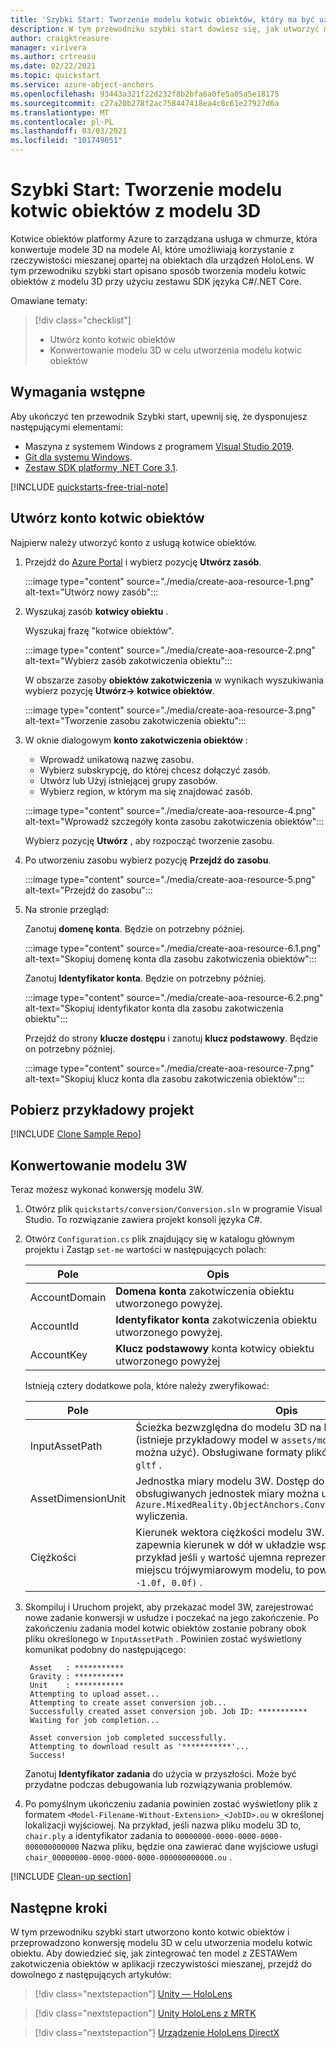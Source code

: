 ```yaml
---
title: 'Szybki Start: Tworzenie modelu kotwic obiektów, który ma być używany w aplikacji'
description: W tym przewodniku szybki start dowiesz się, jak utworzyć model kotwic obiektów z modelu 3W.
author: craigktreasure
manager: virivera
ms.author: crtreasu
ms.date: 02/22/2021
ms.topic: quickstart
ms.service: azure-object-anchors
ms.openlocfilehash: 93443a321f22d232f8b2bfa6a0fe5a05a5e18175
ms.sourcegitcommit: c27a20b278f2ac758447418ea4c8c61e27927d6a
ms.translationtype: MT
ms.contentlocale: pl-PL
ms.lasthandoff: 03/03/2021
ms.locfileid: "101749051"
---
```

# <a name="quickstart-create-an-object-anchors-model-from-a-3d-model"></a>Szybki Start: Tworzenie modelu kotwic obiektów z modelu 3D

Kotwice obiektów platformy Azure to zarządzana usługa w chmurze, która konwertuje modele 3D na modele AI, które umożliwiają korzystanie z rzeczywistości mieszanej opartej na obiektach dla urządzeń HoloLens. W tym przewodniku szybki start opisano sposób tworzenia modelu kotwic obiektów z modelu 3D przy użyciu zestawu SDK języka C#/.NET Core.

Omawiane tematy:

> [!div class="checklist"]
> * Utwórz konto kotwic obiektów
> * Konwertowanie modelu 3D w celu utworzenia modelu kotwic obiektów

## <a name="prerequisites"></a>Wymagania wstępne

Aby ukończyć ten przewodnik Szybki start, upewnij się, że dysponujesz następującymi elementami:

* Maszyna z systemem Windows z programem <a href="https://www.visualstudio.com/downloads/" target="_blank">Visual Studio 2019</a>.
* <a href="https://git-scm.com" target="_blank">Git dla systemu Windows</a>.
* <a href="https://dotnet.microsoft.com/download/dotnet-core/3.1">Zestaw SDK platformy .NET Core 3,1</a>.

[!INCLUDE [quickstarts-free-trial-note](../../../includes/quickstarts-free-trial-note.md)]

## <a name="create-an-object-anchors-account"></a>Utwórz konto kotwic obiektów

Najpierw należy utworzyć konto z usługą kotwice obiektów.

1. Przejdź do [Azure Portal](https://portal.azure.com/) i wybierz pozycję **Utwórz zasób**.

   :::image type="content" source="./media/create-aoa-resource-1.png" alt-text="Utwórz nowy zasób":::

2. Wyszukaj zasób **kotwicy obiektu** .

   Wyszukaj frazę "kotwice obiektów".

   :::image type="content" source="./media/create-aoa-resource-2.png" alt-text="Wybierz zasób zakotwiczenia obiektu":::

   W obszarze zasoby **obiektów zakotwiczenia** w wynikach wyszukiwania wybierz pozycję **Utwórz-> kotwice obiektów**.

   :::image type="content" source="./media/create-aoa-resource-3.png" alt-text="Tworzenie zasobu zakotwiczenia obiektu":::

3. W oknie dialogowym **konto zakotwiczenia obiektów** :
    * Wprowadź unikatową nazwę zasobu.
    * Wybierz subskrypcję, do której chcesz dołączyć zasób.
    * Utwórz lub Użyj istniejącej grupy zasobów.
    * Wybierz region, w którym ma się znajdować zasób.

    :::image type="content" source="./media/create-aoa-resource-4.png" alt-text="Wprowadź szczegóły konta zasobu zakotwiczenia obiektów":::

    Wybierz pozycję **Utwórz** , aby rozpocząć tworzenie zasobu.

4. Po utworzeniu zasobu wybierz pozycję **Przejdź do zasobu**.

   :::image type="content" source="./media/create-aoa-resource-5.png" alt-text="Przejdź do zasobu":::

5. Na stronie przegląd:

   Zanotuj **domenę konta**. Będzie on potrzebny później.

   :::image type="content" source="./media/create-aoa-resource-6.1.png" alt-text="Skopiuj domenę konta dla zasobu zakotwiczenia obiektów":::

   Zanotuj **Identyfikator konta**. Będzie on potrzebny później.

   :::image type="content" source="./media/create-aoa-resource-6.2.png" alt-text="Skopiuj identyfikator konta dla zasobu zakotwiczenia obiektu":::

   Przejdź do strony **klucze dostępu** i zanotuj **klucz podstawowy**. Będzie on potrzebny później.

   :::image type="content" source="./media/create-aoa-resource-7.png" alt-text="Skopiuj klucz konta dla zasobu zakotwiczenia obiektów":::

## <a name="get-the-sample-project"></a>Pobierz przykładowy projekt

[!INCLUDE [Clone Sample Repo](../../../includes/object-anchors-clone-sample-repository.md)]

## <a name="convert-a-3d-model"></a>Konwertowanie modelu 3W

Teraz możesz wykonać konwersję modelu 3W.

1. Otwórz plik `quickstarts/conversion/Conversion.sln` w programie Visual Studio. To rozwiązanie zawiera projekt konsoli języka C#.

2. Otwórz `Configuration.cs` plik znajdujący się w katalogu głównym projektu i Zastąp `set-me` wartości w następujących polach:

   | Pole         | Opis                                                         |
   |---------------|---------------------------------------------------------------------|
   | AccountDomain | **Domena konta** zakotwiczenia obiektu utworzonego powyżej. |
   | AccountId     | **Identyfikator konta** zakotwiczenia obiektu utworzonego powyżej.     |
   | AccountKey    | **Klucz podstawowy** konta kotwicy obiektu utworzonego powyżej     |

   Istnieją cztery dodatkowe pola, które należy zweryfikować:

    | Pole                    | Opis                       |
    | ---                      | ---                               |
    | InputAssetPath           | Ścieżka bezwzględna do modelu 3D na komputerze lokalnym (istnieje przykładowy model w `assets/models` folderze, którego można użyć). Obsługiwane formaty plików to `fbx` ,,, `ply` `obj` `glb` i `gltf` . |
    | AssetDimensionUnit       | Jednostka miary modelu 3W. Dostęp do wszystkich obsługiwanych jednostek miary można uzyskać przy użyciu `Azure.MixedReality.ObjectAnchors.Conversion.AssetLengthUnit` wyliczenia. |
    | Ciężkości                  | Kierunek wektora ciężkości modelu 3W. Ten wektor 3W zapewnia kierunek w dół w układzie współrzędnych modelu. Na przykład jeśli `y` wartość ujemna reprezentuje kierunek w dół w miejscu trójwymiarowym modelu, to powinna być `Vector3(0.0f, -1.0f, 0.0f)` . |

3. Skompiluj i Uruchom projekt, aby przekazać model 3W, zarejestrować nowe zadanie konwersji w usłudze i poczekać na jego zakończenie. Po zakończeniu zadania model kotwic obiektów zostanie pobrany obok pliku określonego w `InputAssetPath` . Powinien zostać wyświetlony komunikat podobny do następującego:

   ```shell
    Asset   : ***********
    Gravity : ***********
    Unit    : ***********
    Attempting to upload asset...
    Attempting to create asset conversion job...
    Successfully created asset conversion job. Job ID: ***********
    Waiting for job completion...

    Asset conversion job completed successfully.
    Attempting to download result as '***********'...
    Success!
   ```

   Zanotuj **Identyfikator zadania** do użycia w przyszłości. Może być przydatne podczas debugowania lub rozwiązywania problemów.

4. Po pomyślnym ukończeniu zadania powinien zostać wyświetlony plik z formatem `<Model-Filename-Without-Extension>_<JobID>.ou` w określonej lokalizacji wyjściowej. Na przykład, jeśli nazwa pliku modelu 3D to, `chair.ply` a identyfikator zadania to `00000000-0000-0000-0000-000000000000` Nazwa pliku, będzie ona zawierać dane wyjściowe usługi `chair_00000000-0000-0000-0000-000000000000.ou` .

[!INCLUDE [Clean-up section](../../../includes/clean-up-section-portal.md)]

## <a name="next-steps"></a>Następne kroki

W tym przewodniku szybki start utworzono konto kotwic obiektów i przeprowadzono konwersję modelu 3D w celu utworzenia modelu kotwic obiektu. Aby dowiedzieć się, jak zintegrować ten model z ZESTAWem zakotwiczenia obiektów w aplikacji rzeczywistości mieszanej, przejdź do dowolnego z następujących artykułów:

> [!div class="nextstepaction"]
> [Unity — HoloLens](get-started-unity-hololens.md)

> [!div class="nextstepaction"]
> [Unity HoloLens z MRTK](get-started-unity-hololens-mrtk.md)

> [!div class="nextstepaction"]
> [Urządzenie HoloLens DirectX](get-started-hololens-directx.md)
